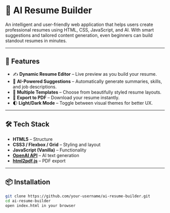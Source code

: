 # 🧠 AI Resume Builder

An intelligent and user-friendly web application that helps users create professional resumes using HTML, CSS, JavaScript, and AI. With smart suggestions and tailored content generation, even beginners can build standout resumes in minutes.

---

## 🚀 Features

- ✍️ **Dynamic Resume Editor** – Live preview as you build your resume.
- 🤖 **AI-Powered Suggestions** – Automatically generate summaries, skills, and job descriptions.
- 🎨 **Multiple Templates** – Choose from beautifully styled resume layouts.
- 💾 **Export to PDF** – Download your resume instantly.
- 🌓 **Light/Dark Mode** – Toggle between visual themes for better UX.

---

## 🛠️ Tech Stack

- **HTML5** – Structure
- **CSS3 / Flexbox / Grid** – Styling and layout
- **JavaScript (Vanilla)** – Functionality
- **[OpenAI API](https://platform.openai.com/)** – AI text generation
- **[html2pdf.js](https://github.com/eKoopmans/html2pdf)** – PDF export

---

## 📦 Installation

```bash
git clone https://github.com/your-username/ai-resume-builder.git
cd ai-resume-builder
open index.html in your browser

